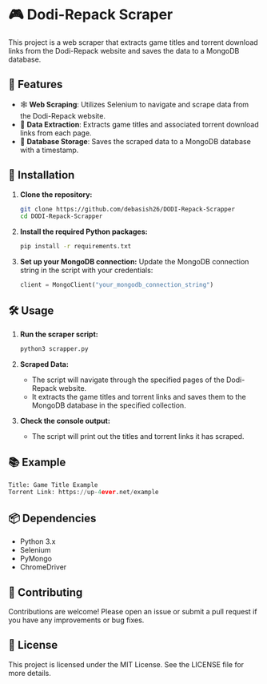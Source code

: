 
# 🎮 Dodi-Repack Scraper

This project is a web scraper that extracts game titles and torrent download links from the Dodi-Repack website and saves the data to a MongoDB database.

## 🌟 Features

- 🕸️ **Web Scraping**: Utilizes Selenium to navigate and scrape data from the Dodi-Repack website.
- 📝 **Data Extraction**: Extracts game titles and associated torrent download links from each page.
- 💾 **Database Storage**: Saves the scraped data to a MongoDB database with a timestamp.

## 🚀 Installation

1. **Clone the repository:**
    ```bash
    git clone https://github.com/debasish26/DODI-Repack-Scrapper
    cd DODI-Repack-Scrapper
    ```

2. **Install the required Python packages:**
    ```bash
    pip install -r requirements.txt
    ```

3. **Set up your MongoDB connection:**
   Update the MongoDB connection string in the script with your credentials:
    ```python
    client = MongoClient("your_mongodb_connection_string")
    ```

## 🛠️ Usage

1. **Run the scraper script:**
    ```bash
    python3 scrapper.py
    ```

2. **Scraped Data:**
   - The script will navigate through the specified pages of the Dodi-Repack website.
   - It extracts the game titles and torrent links and saves them to the MongoDB database in the specified collection.

3. **Check the console output:**
   - The script will print out the titles and torrent links it has scraped.

## 📚 Example

```python
Title: Game Title Example
Torrent Link: https://up-4ever.net/example
```

## 📦 Dependencies

- Python 3.x
- Selenium
- PyMongo
- ChromeDriver

## 🤝 Contributing

Contributions are welcome! Please open an issue or submit a pull request if you have any improvements or bug fixes.

## 📜 License

This project is licensed under the MIT License. See the LICENSE file for more details.
